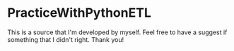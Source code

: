 # PracticeWithPythonETL
This is a source that I'm developed by myself. Feel free to have a suggest if something that I didn't right. Thank you!
